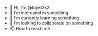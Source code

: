 - 👋 Hi, I’m @tuyet2k2
- 👀 I’m interested in something
- 🌱 I’m currently learning something
- 💞️ I’m looking to collaborate on something
- 📫 How to reach me ...

<!---
tuyet2k2/tuyet2k2 is a ✨ special ✨ repository because its `README.md` (this file) appears on your GitHub profile.
You can click the Preview link to take a look at your changes.
--->
